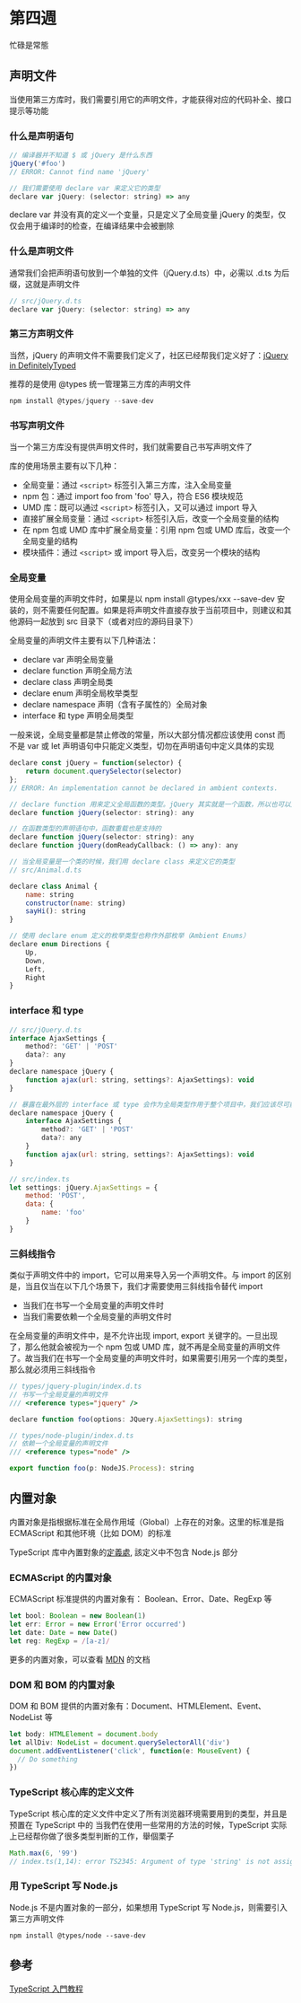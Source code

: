 # 第四週

忙碌是常態

## 声明文件

当使用第三方库时，我们需要引用它的声明文件，才能获得对应的代码补全、接口提示等功能

### 什么是声明语句

```javaScript
// 编译器并不知道 $ 或 jQuery 是什么东西
jQuery('#foo')
// ERROR: Cannot find name 'jQuery'

// 我们需要使用 declare var 来定义它的类型
declare var jQuery: (selector: string) => any

```

declare var 并没有真的定义一个变量，只是定义了全局变量 jQuery 的类型，仅仅会用于编译时的检查，在编译结果中会被删除

### 什么是声明文件

通常我们会把声明语句放到一个单独的文件（jQuery.d.ts）中，必需以 .d.ts 为后缀，这就是声明文件

```javaScript
// src/jQuery.d.ts
declare var jQuery: (selector: string) => any

```

### 第三方声明文件

当然，jQuery 的声明文件不需要我们定义了，社区已经帮我们定义好了：[jQuery in DefinitelyTyped](https://github.com/DefinitelyTyped/DefinitelyTyped/blob/master/types/jquery/index.d.ts "jQuery in DefinitelyTyped")

推荐的是使用 @types 统一管理第三方库的声明文件

```javaScript
npm install @types/jquery --save-dev

```

### 书写声明文件

当一个第三方库没有提供声明文件时，我们就需要自己书写声明文件了

库的使用场景主要有以下几种：
  + 全局变量：通过 `<script>` 标签引入第三方库，注入全局变量
  + npm 包：通过 import foo from 'foo' 导入，符合 ES6 模块规范
  + UMD 库：既可以通过 `<script>` 标签引入，又可以通过 import 导入
  + 直接扩展全局变量：通过 `<script>` 标签引入后，改变一个全局变量的结构
  + 在 npm 包或 UMD 库中扩展全局变量：引用 npm 包或 UMD 库后，改变一个全局变量的结构
  + 模块插件：通过 `<script>` 或 import 导入后，改变另一个模块的结构

### 全局变量

使用全局变量的声明文件时，如果是以 npm install @types/xxx --save-dev 安装的，则不需要任何配置。如果是将声明文件直接存放于当前项目中，则建议和其他源码一起放到 src 目录下（或者对应的源码目录下）

全局变量的声明文件主要有以下几种语法：
  + declare var 声明全局变量
  + declare function 声明全局方法
  + declare class 声明全局类
  + declare enum 声明全局枚举类型
  + declare namespace 声明（含有子属性的）全局对象
  + interface 和 type 声明全局类型

一般来说，全局变量都是禁止修改的常量，所以大部分情况都应该使用 const 而不是 var 或 let
声明语句中只能定义类型，切勿在声明语句中定义具体的实现

```javaScript
declare const jQuery = function(selector) {
    return document.querySelector(selector)
};
// ERROR: An implementation cannot be declared in ambient contexts.

// declare function 用来定义全局函数的类型。jQuery 其实就是一个函数，所以也可以用 function 来定义
declare function jQuery(selector: string): any

// 在函数类型的声明语句中，函数重载也是支持的
declare function jQuery(selector: string): any
declare function jQuery(domReadyCallback: () => any): any

// 当全局变量是一个类的时候，我们用 declare class 来定义它的类型
// src/Animal.d.ts

declare class Animal {
    name: string
    constructor(name: string)
    sayHi(): string
}

// 使用 declare enum 定义的枚举类型也称作外部枚举（Ambient Enums）
declare enum Directions {
    Up,
    Down,
    Left,
    Right
}
```

### interface 和 type

```javaScript
// src/jQuery.d.ts
interface AjaxSettings {
    method?: 'GET' | 'POST'
    data?: any
}
declare namespace jQuery {
    function ajax(url: string, settings?: AjaxSettings): void
}

// 暴露在最外层的 interface 或 type 会作为全局类型作用于整个项目中，我们应该尽可能的减少全局变量或全局类型的数量。故最好将他们放到 namespace 下
declare namespace jQuery {
    interface AjaxSettings {
        method?: 'GET' | 'POST'
        data?: any
    }
    function ajax(url: string, settings?: AjaxSettings): void
}

// src/index.ts
let settings: jQuery.AjaxSettings = {
    method: 'POST',
    data: {
        name: 'foo'
    }
}

```

### 三斜线指令

类似于声明文件中的 import，它可以用来导入另一个声明文件。与 import 的区别是，当且仅当在以下几个场景下，我们才需要使用三斜线指令替代 import
  + 当我们在书写一个全局变量的声明文件时
  + 当我们需要依赖一个全局变量的声明文件时

在全局变量的声明文件中，是不允许出现 import, export 关键字的。一旦出现了，那么他就会被视为一个 npm 包或 UMD 库，就不再是全局变量的声明文件了。故当我们在书写一个全局变量的声明文件时，如果需要引用另一个库的类型，那么就必须用三斜线指令

```javaScript
// types/jquery-plugin/index.d.ts
// 书写一个全局变量的声明文件
/// <reference types="jquery" />

declare function foo(options: JQuery.AjaxSettings): string

// types/node-plugin/index.d.ts
// 依赖一个全局变量的声明文件
/// <reference types="node" />

export function foo(p: NodeJS.Process): string

```

## 内置对象

内置对象是指根据标准在全局作用域（Global）上存在的对象。这里的标准是指 ECMAScript 和其他环境（比如 DOM）的标准

TypeScript 库中內置對象的[定義處](https://github.com/Microsoft/TypeScript/tree/master/src/lib "定義處"), 該定义中不包含 Node.js 部分

### ECMAScript 的内置对象

ECMAScript 标准提供的内置对象有： Boolean、Error、Date、RegExp 等

```javaScript
let bool: Boolean = new Boolean(1)
let err: Error = new Error('Error occurred')
let date: Date = new Date()
let reg: RegExp = /[a-z]/

```

更多的内置对象，可以查看 [MDN](https://developer.mozilla.org/en-US/docs/Web/JavaScript/Reference/Global_Objects "MDN") 的文档

### DOM 和 BOM 的内置对象

DOM 和 BOM 提供的内置对象有：Document、HTMLElement、Event、NodeList 等

```javaScript
let body: HTMLElement = document.body
let allDiv: NodeList = document.querySelectorAll('div')
document.addEventListener('click', function(e: MouseEvent) {
  // Do something
})

```

### TypeScript 核心库的定义文件

TypeScript 核心库的定义文件中定义了所有浏览器环境需要用到的类型，并且是预置在 TypeScript 中的
当我們在使用一些常用的方法的时候，TypeScript 实际上已经帮你做了很多类型判断的工作，舉個栗子

```javaScript
Math.max(6, '99')
// index.ts(1,14): error TS2345: Argument of type 'string' is not assignable to parameter of type 'number'

```

### 用 TypeScript 写 Node.js

Node.js 不是内置对象的一部分，如果想用 TypeScript 写 Node.js，则需要引入第三方声明文件

```
npm install @types/node --save-dev

```

## 參考
[TypeScript 入門教程](https://ts.xcatliu.com/basics/type-of-function "TypeScript 入門教程")